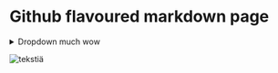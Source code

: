 # Github flavoured markdown page

<details>
    <summary>
        Dropdown much wow
    </summary>
    Ei ollu paljon nähtävää
</details>

![tekstiä](https://www.researchgate.net/publication/359456368/figure/fig3/AS:11431281103157394@1669617010517/An-example-of-a-doge-meme_Q320.jpg)
